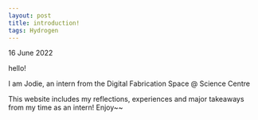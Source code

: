 ```yaml
---
layout: post
title: introduction!
tags: Hydrogen
---
```

16 June 2022  


hello!  


I am Jodie, an intern from the Digital Fabrication Space @ Science Centre


This website includes my reflections, experiences and major takeaways from my time as an intern! Enjoy~~
